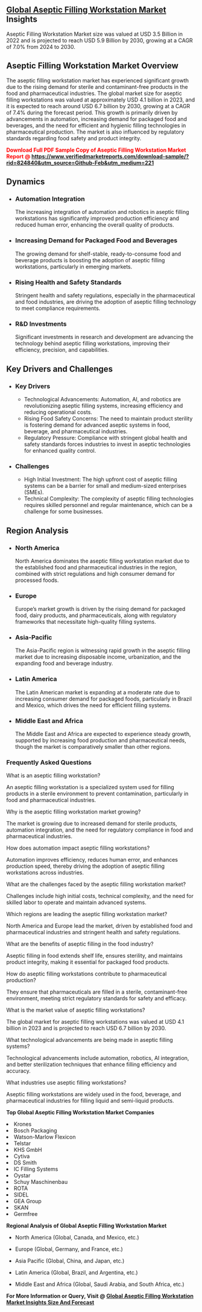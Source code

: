 <h2><a href="https://www.verifiedmarketreports.com/download-sample/?rid=824840&amp;utm_source=Github&amp;utm_medium=221" target="_blank">Global Aseptic Filling Workstation Market</a> Insights</h2><p>Aseptic Filling Workstation Market size was valued at USD 3.5 Billion in 2022 and is projected to reach USD 5.9 Billion by 2030, growing at a CAGR of 7.0% from 2024 to 2030.</p><p> <h2>Aseptic Filling Workstation Market Overview</h2> <p>The aseptic filling workstation market has experienced significant growth due to the rising demand for sterile and contaminant-free products in the food and pharmaceutical industries. The global market size for aseptic filling workstations was valued at approximately USD 4.1 billion in 2023, and it is expected to reach around USD 6.7 billion by 2030, growing at a CAGR of 7.4% during the forecast period. This growth is primarily driven by advancements in automation, increasing demand for packaged food and beverages, and the need for efficient and hygienic filling technologies in pharmaceutical production. The market is also influenced by regulatory standards regarding food safety and product integrity.</p> <p><b><p><span class=""><span style="color: #ff0000;"><strong>Download Full PDF Sample Copy of Aseptic Filling Workstation Market Report</strong> @ </span><a href="https://www.verifiedmarketreports.com/download-sample/?rid=824840&amp;utm_source=Github-Feb&amp;utm_medium=221" target="_blank">https://www.verifiedmarketreports.com/download-sample/?rid=824840&amp;utm_source=Github-Feb&amp;utm_medium=221</a></span></p></b></p> <h2>Dynamics</h2> <ul> <li><h3>Automation Integration</h3> The increasing integration of automation and robotics in aseptic filling workstations has significantly improved production efficiency and reduced human error, enhancing the overall quality of products.</li> <li><h3>Increasing Demand for Packaged Food and Beverages</h3> The growing demand for shelf-stable, ready-to-consume food and beverage products is boosting the adoption of aseptic filling workstations, particularly in emerging markets.</li> <li><h3>Rising Health and Safety Standards</h3> Stringent health and safety regulations, especially in the pharmaceutical and food industries, are driving the adoption of aseptic filling technology to meet compliance requirements.</li> <li><h3>R&D Investments</h3> Significant investments in research and development are advancing the technology behind aseptic filling workstations, improving their efficiency, precision, and capabilities.</li> </ul> <h2>Key Drivers and Challenges</h2> <ul> <li><h3>Key Drivers</h3> <ul> <li>Technological Advancements: Automation, AI, and robotics are revolutionizing aseptic filling systems, increasing efficiency and reducing operational costs.</li> <li>Rising Food Safety Concerns: The need to maintain product sterility is fostering demand for advanced aseptic systems in food, beverage, and pharmaceutical industries.</li> <li>Regulatory Pressure: Compliance with stringent global health and safety standards forces industries to invest in aseptic technologies for enhanced quality control.</li> </ul> </li> <li><h3>Challenges</h3> <ul> <li>High Initial Investment: The high upfront cost of aseptic filling systems can be a barrier for small and medium-sized enterprises (SMEs).</li> <li>Technical Complexity: The complexity of aseptic filling technologies requires skilled personnel and regular maintenance, which can be a challenge for some businesses.</li> </ul> </li> </ul> <h2>Region Analysis</h2> <ul> <li><h3>North America</h3> North America dominates the aseptic filling workstation market due to the established food and pharmaceutical industries in the region, combined with strict regulations and high consumer demand for processed foods.</li> <li><h3>Europe</h3> Europe’s market growth is driven by the rising demand for packaged food, dairy products, and pharmaceuticals, along with regulatory frameworks that necessitate high-quality filling systems.</li> <li><h3>Asia-Pacific</h3> The Asia-Pacific region is witnessing rapid growth in the aseptic filling market due to increasing disposable income, urbanization, and the expanding food and beverage industry.</li> <li><h3>Latin America</h3> The Latin American market is expanding at a moderate rate due to increasing consumer demand for packaged foods, particularly in Brazil and Mexico, which drives the need for efficient filling systems.</li> <li><h3>Middle East and Africa</h3> The Middle East and Africa are expected to experience steady growth, supported by increasing food production and pharmaceutical needs, though the market is comparatively smaller than other regions.</li> </ul> <h3>Frequently Asked Questions</h3> <p>What is an aseptic filling workstation?</p> <p>An aseptic filling workstation is a specialized system used for filling products in a sterile environment to prevent contamination, particularly in food and pharmaceutical industries.</p> <p>Why is the aseptic filling workstation market growing?</p> <p>The market is growing due to increased demand for sterile products, automation integration, and the need for regulatory compliance in food and pharmaceutical industries.</p> <p>How does automation impact aseptic filling workstations?</p> <p>Automation improves efficiency, reduces human error, and enhances production speed, thereby driving the adoption of aseptic filling workstations across industries.</p> <p>What are the challenges faced by the aseptic filling workstation market?</p> <p>Challenges include high initial costs, technical complexity, and the need for skilled labor to operate and maintain advanced systems.</p> <p>Which regions are leading the aseptic filling workstation market?</p> <p>North America and Europe lead the market, driven by established food and pharmaceutical industries and stringent health and safety regulations.</p> <p>What are the benefits of aseptic filling in the food industry?</p> <p>Aseptic filling in food extends shelf life, ensures sterility, and maintains product integrity, making it essential for packaged food products.</p> <p>How do aseptic filling workstations contribute to pharmaceutical production?</p> <p>They ensure that pharmaceuticals are filled in a sterile, contaminant-free environment, meeting strict regulatory standards for safety and efficacy.</p> <p>What is the market value of aseptic filling workstations?</p> <p>The global market for aseptic filling workstations was valued at USD 4.1 billion in 2023 and is projected to reach USD 6.7 billion by 2030.</p> <p>What technological advancements are being made in aseptic filling systems?</p> <p>Technological advancements include automation, robotics, AI integration, and better sterilization techniques that enhance filling efficiency and accuracy.</p> <p>What industries use aseptic filling workstations?</p> <p>Aseptic filling workstations are widely used in the food, beverage, and pharmaceutical industries for filling liquid and semi-liquid products.</p> </p><p><strong>Top Global Aseptic Filling Workstation Market Companies</strong></p><div data-test-id=""><p><li>Krones</li><li> Bosch Packaging</li><li> Watson-Marlow Flexicon</li><li> Telstar</li><li> KHS GmbH</li><li> Cytiva</li><li> DS Smith</li><li> IC Filling Systems</li><li> Oystar</li><li> Schuy Maschinenbau</li><li> ROTA</li><li> SIDEL</li><li> GEA Group</li><li> SKAN</li><li> Germfree</li></p><div><strong>Regional Analysis of&nbsp;Global Aseptic Filling Workstation Market</strong></div><ul><li dir="ltr"><p dir="ltr">North America&nbsp;(Global, Canada, and Mexico, etc.)</p></li><li dir="ltr"><p dir="ltr">Europe (Global, Germany, and France, etc.)</p></li><li dir="ltr"><p dir="ltr">Asia Pacific&nbsp;(Global, China, and Japan, etc.)</p></li><li dir="ltr"><p dir="ltr">Latin America&nbsp;(Global, Brazil, and Argentina, etc.)</p></li><li dir="ltr">Middle East and Africa&nbsp;(Global, Saudi Arabia, and South Africa, etc.)</li></ul><p><strong>For More Information or Query, Visit @&nbsp;</strong><strong><a href="https://www.verifiedmarketreports.com/product/aseptic-filling-workstation-market/?utm_source=Github&amp;utm_medium=221" target="_blank">Global Aseptic Filling Workstation Market Insights Size And Forecast</a></strong></p></div>
